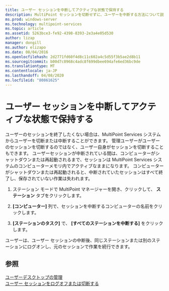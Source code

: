 ```yaml
---
title: ユーザー セッションを中断してアクティブな状態で保持する
description: MultiPoint セッションを切断せずに、ユーザーを中断する方法について説明します。
ms.prod: windows-server
ms.technology: multipoint-services
ms.topic: article
ms.assetid: 5263bce3-fe92-4398-8393-2e3a4e05d530
author: lizap
manager: dongill
ms.author: elizapo
ms.date: 08/04/2016
ms.openlocfilehash: 2d2771fd60f4d8c11c602a4c5d55f3b5ae2d8b11
ms.sourcegitcommit: b00d7c8968c4adc8f699dbee694afe6ed36bc9de
ms.translationtype: MT
ms.contentlocale: ja-JP
ms.lasthandoff: 04/08/2020
ms.locfileid: "80861625"
---
```

# <a name="suspend-and-leave-user-session-active"></a>ユーザー セッションを中断してアクティブな状態で保持する
ユーザーのセッションを終了したくない場合は、MultiPoint Services システムからユーザーを切断または中断することができます。 管理ユーザーがユーザーのセッションを切断するのではなく、ユーザー自身がセッションを切断することもできます。 ユーザーセッションが中断されている間は、コンピューターがシャットダウンまたは再起動されるまで、セッションは MultiPoint Services システムのコンピューターメモリ内でアクティブなままになります。 コンピューターがシャットダウンまたは再起動されると、中断されていたセッションはすべて終了し、保存されていない作業は失われます。  
  
1.  ステーション モードで MultiPoint マネージャーを開き、クリックして、 **ステーション**  タブをクリックします。  
  
2.  **[コンピューター]** 列で、セッションを中断するコンピューターの名前をクリックします。  
  
3.  **[ステーションのタスク]** で、 **[すべてのステーションを中断する]** をクリックします。  
  
ユーザーは、ユーザー セッションの中断後、同じステーションまたは別のステーションにログオンし、元のセッションで作業を続行できます。  
  
## <a name="see-also"></a>参照  
[ユーザーデスクトップの管理](manage-user-desktops-using-multipoint-dashboard.md)  
[ユーザー セッションをログオフまたは切断する](Log-off-or-Disconnect-User-Sessions.md)